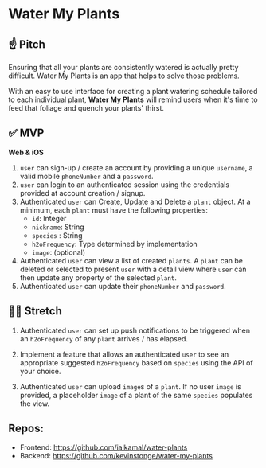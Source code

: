 # Water My Plants

## ☝️ **Pitch**

Ensuring that all your plants are consistently watered is actually pretty difficult. Water My Plants is an app that helps to solve those problems.

With an easy to use interface for creating a plant watering schedule tailored to each individual plant, **Water My Plants** will remind users when it's time to feed that foliage and quench your plants' thirst.

## ✅ **MVP**

**Web & iOS**

1. `user` can sign-up / create an account by providing a unique `username`, a valid mobile `phoneNumber` and a `password`.
2. `user` can login to an authenticated session using the credentials provided at account creation / signup.
3. Authenticated `user` can Create, Update and Delete a `plant` object. At a minimum, each `plant` must have the following properties:
   - `id`: Integer
   - `nickname`: String
   - `species` : String
   - `h2oFrequency`: Type determined by implementation
   - `image`: (optional)
4. Authenticated `user` can view a list of created `plants`. A `plant` can be deleted or selected to present `user` with a detail view where `user` can then update any property of the selected `plant`.
5. Authenticated `user` can update their `phoneNumber` and `password`.

## 🏃‍♀️ **Stretch**

1. Authenticated `user` can set up push notifications to be triggered when an `h2oFrequency` of any `plant` arrives / has elapsed.

2. Implement a feature that allows an authenticated `user` to see an appropriate suggested `h2oFrequency` based on `species` using the API of your choice.

3. Authenticated `user` can upload `image`s of a `plant`. If no user `image` is provided, a placeholder `image` of a plant of the same `species` populates the view.

## Repos:

- Frontend: https://github.com/ialkamal/water-plants
- Backend: https://github.com/kevinstonge/water-my-plants
